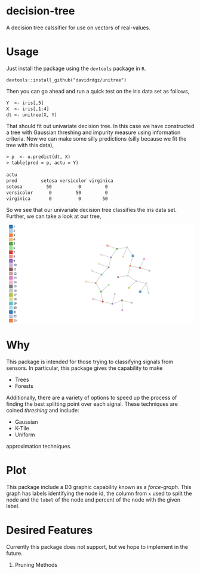 # decision-tree
A decision tree calssifier for use on vectors of real-values.

# Usage

Just install the package using the `devtools` package in `R`.

```
devtools::install_github("davidrdgz/unitree")
```

Then you can go ahead and run a quick test on the iris data set as follows,

```
Y  <- iris[,5]
X  <- iris[,1:4]
dt <- unitree(X, Y)
```

That should fit out univariate decision tree. In this case we have constructed
a tree with Gaussian threshing and impurity measure using information criteria. Now we can make some silly predictions (silly because we fit the tree with this data),

```
> p  <- u.predict(dt, X)
> table(pred = p, actu = Y)

actu
pred         setosa versicolor virginica
setosa         50          0         0
versicolor      0         50         0
virginica       0          0        50
```

So we see that our univariate decision tree classifies the iris data set. Further, we can take a look at our tree,

![alt text](images/irisTree.gif)


# Why
This package is intended for those trying to classifying signals from sensors. In particular, this package gives the capability to make

- Trees
- Forests

Additionally, there are a variety of options to speed up the process of finding the best splitting point over each signal. These techniques are coined _threshing_ and include:

- Gaussian
- K-Tile
- Uniform

approximation techniques.

# Plot

This package include a D3 graphic capability known as a _force-graph_. This graph has labels identifying the node id, the column from `x` used to split the node and the `label` of the node and percent of the node with the given label.



# Desired Features
Currently this package does not support, but we hope to implement in the future.

1. Pruning Methods

